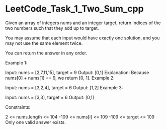 # LeetCode_Task_1_Two_Sum_cpp
Given an array of integers nums and an integer target, return indices of the two numbers such that they add up to target. 

You may assume that each input would have exactly one solution, and you may not use the same element twice.

You can return the answer in any order. 

        
 
Example 1: 

Input: nums = [2,7,11,15], target = 9
Output: [0,1]
Explanation: Because nums[0] + nums[1] == 9, we return [0, 1].
Example 2:

Input: nums = [3,2,4], target = 6
Output: [1,2]
Example 3:

Input: nums = [3,3], target = 6
Output: [0,1] 
 

Constraints:

2 <= nums.length <= 104
-109 <= nums[i] <= 109 
-109 <= target <= 109
Only one valid answer exists.
 
